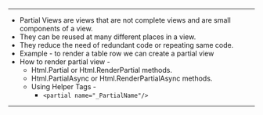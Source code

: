 
---
- Partial Views are views that are not complete views and are small components of a view.
- They can be reused at many different places in a view.
- They reduce the need of redundant code or repeating same code.
- Example - to render a table row we can create a partial view
- How to render partial view - 
	- Html.Partial or Html.RenderPartial methods.
	- Html.PartialAsync or Html.RenderPartialAsync methods.
	- Using Helper Tags - 
		- `<partial name="_PartialName"/>`
----